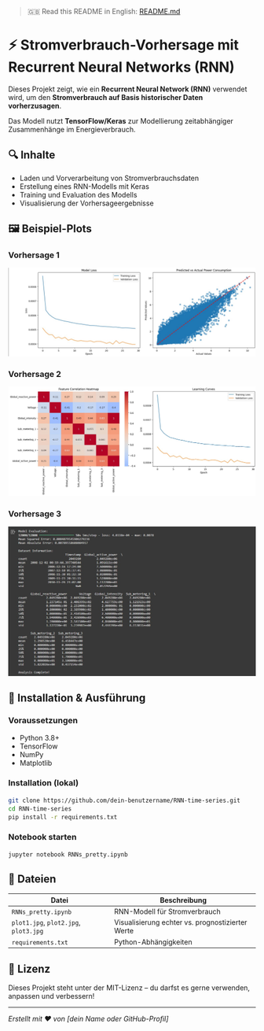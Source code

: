
> 🇬🇧 Read this README in English: [README.md](README.md)

# ⚡ Stromverbrauch-Vorhersage mit Recurrent Neural Networks (RNN)

Dieses Projekt zeigt, wie ein **Recurrent Neural Network (RNN)** verwendet wird, um den **Stromverbrauch auf Basis historischer Daten vorherzusagen**.

Das Modell nutzt **TensorFlow/Keras** zur Modellierung zeitabhängiger Zusammenhänge im Energieverbrauch.

## 🔍 Inhalte

- Laden und Vorverarbeitung von Stromverbrauchsdaten
- Erstellung eines RNN-Modells mit Keras
- Training und Evaluation des Modells
- Visualisierung der Vorhersageergebnisse

## 🖼 Beispiel-Plots

### Vorhersage 1
![Plot 1](plot1.jpg)

### Vorhersage 2
![Plot 2](plot2.jpg)

### Vorhersage 3
![Plot 3](plot3.jpg)

## 🚀 Installation & Ausführung

### Voraussetzungen
- Python 3.8+
- TensorFlow
- NumPy
- Matplotlib

### Installation (lokal)
```bash
git clone https://github.com/dein-benutzername/RNN-time-series.git
cd RNN-time-series
pip install -r requirements.txt
```

### Notebook starten
```bash
jupyter notebook RNNs_pretty.ipynb
```

## 📂 Dateien

| Datei                  | Beschreibung                             |
|------------------------|-------------------------------------------|
| `RNNs_pretty.ipynb`    | RNN-Modell für Stromverbrauch             |
| `plot1.jpg`, `plot2.jpg`, `plot3.jpg` | Visualisierung echter vs. prognostizierter Werte |
| `requirements.txt`     | Python-Abhängigkeiten                    |

## 📜 Lizenz

Dieses Projekt steht unter der MIT-Lizenz – du darfst es gerne verwenden, anpassen und verbessern!

---

*Erstellt mit ❤️ von [dein Name oder GitHub-Profil]*
